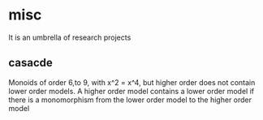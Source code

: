 # misc
It is an umbrella of research projects

## casacde
Monoids of order 6,to 9, with x^2 = x^4, but higher order does not contain lower order models.
A higher order model contains a lower order model if there is a monomorphism from the lower order model to the higher order model
